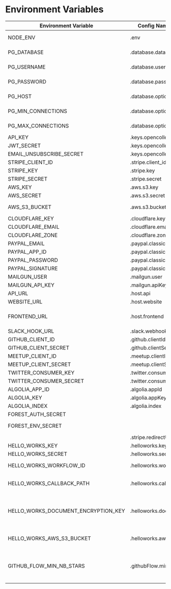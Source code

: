 # Environment Variables

| Environment Variable                | Config Name(name on the `config` file)      | Description                                                                    |
| ----------------------------------- | ------------------------------------------- | ------------------------------------------------------------------------------ |
| NODE_ENV                            | .env                                        | Node Environment variable                                                      |
| PG_DATABASE                         | .database.database                          | Postgres database name                                                         |
| PG_USERNAME                         | .database.username                          | Postgres database username                                                     |
| PG_PASSWORD                         | .database.password                          | Postgres database password                                                     |
| PG_HOST                             | .database.options.host                      | Postgres database host                                                         |
| PG_MIN_CONNECTIONS                  | .database.options.pool.min                  | Postgres number of min connections                                             |
| PG_MAX_CONNECTIONS                  | .database.options.pool.max                  | Postgres number of max connections                                             |
| API_KEY                             | .keys.opencollective.apiKey                 | The API KEY                                                                    |
| JWT_SECRET                          | .keys.opencollective.jwtSecret              | JWT secret                                                                     |
| EMAIL_UNSUBSCRIBE_SECRET            | .keys.opencollective.emailUnsubscribeSecret | JWT secret                                                                     |
| STRIPE_CLIENT_ID                    | .stripe.client_id                           | Stripe Client id                                                               |
| STRIPE_KEY                          | .stripe.key                                 | Stripe key                                                                     |
| STRIPE_SECRET                       | .stripe.secret                              | Stripe secret                                                                  |
| AWS_KEY                             | .aws.s3.key                                 | AWS key                                                                        |
| AWS_SECRET                          | .aws.s3.secret                              | AWS secret                                                                     |
| AWS_S3_BUCKET                       | .aws.s3.bucket                              | AWS s3 bucket to send files                                                    |
| CLOUDFLARE_KEY                      | .cloudflare.key                             | CLOUDFLARE key                                                                 |
| CLOUDFLARE_EMAIL                    | .cloudflare.email                           | CLOUDFLARE email                                                               |
| CLOUDFLARE_ZONE                     | .cloudflare.zone                            | CLOUDFLARE zone                                                                |
| PAYPAL_EMAIL                        | .paypal.classic.email                       | Paypal main email                                                              |
| PAYPAL_APP_ID                       | .paypal.classic.appId                       | Paypal APP ID                                                                  |
| PAYPAL_PASSWORD                     | .paypal.classic.password                    | Paypal password                                                                |
| PAYPAL_SIGNATURE                    | .paypal.classic.signature                   | Paypal signature                                                               |
| MAILGUN_USER                        | .mailgun.user                               | mailgun user                                                                   |
| MAILGUN_API_KEY                     | .mailgun.apiKey                             | mailgun password                                                               |
| API_URL                             | .host.api                                   | API exposed url                                                                |
| WEBSITE_URL                         | .host.website                               | UI URL                                                                         |
| FRONTEND_URL                        | .host.frontend                              | URL of the frontend service (for caching)                                      |
| SLACK_HOOK_URL                      | .slack.webhookUrl                           | slack hook url                                                                 |
| GITHUB_CLIENT_ID                    | .github.clientId                            | github client ID                                                               |
| GITHUB_CLIENT_SECRET                | .github.clientSecret                        | github client secret                                                           |
| MEETUP_CLIENT_ID                    | .meetup.clientId                            | meetup client ID                                                               |
| MEETUP_CLIENT_SECRET                | .meetup.clientSecret                        | meetup client secret                                                           |
| TWITTER_CONSUMER_KEY                | .twitter.consumerKey                        | twitter key                                                                    |
| TWITTER_CONSUMER_SECRET             | .twitter.consumerSecret                     | twitter secret                                                                 |
| ALGOLIA_APP_ID                      | .algolia.appId                              | algolia APP id                                                                 |
| ALGOLIA_KEY                         | .algolia.appKey                             | algolia key                                                                    |
| ALGOLIA_INDEX                       | .algolia.index                              | algolia index                                                                  |
| FOREST_AUTH_SECRET                  |                                             | forest auth secret                                                             |
| FOREST_ENV_SECRET                   |                                             | forest environment secret                                                      |
|                                     | .stripe.redirectUri                         |                                                                                |
| HELLO_WORKS_KEY                     | .helloworks.key                             | HelloWorks key                                                                 |
| HELLO_WORKS_SECRET                  | .helloworks.secret                          | HelloWorks secret                                                              |
| HELLO_WORKS_WORKFLOW_ID             | .helloworks.workflowId                      | HelloWorks workflow id                                                         |
| HELLO_WORKS_CALLBACK_PATH           | .helloworks.callbackPath                    | HelloWorks callback path, eg. /helloworks/callback                             |
| HELLO_WORKS_DOCUMENT_ENCRYPTION_KEY | .helloworks.documentEncryptionKey           | base64 encoded secret key for encrypting document before storage.              |
| HELLO_WORKS_AWS_S3_BUCKET           | .helloworks.aws.s3.bucket                   | the bucket where tax forms will be uploaded                                    |
| GITHUB_FLOW_MIN_NB_STARS            | .githubFlow.minNbStars                      | Minimum number of Github stars required to apply to the open source collective |
